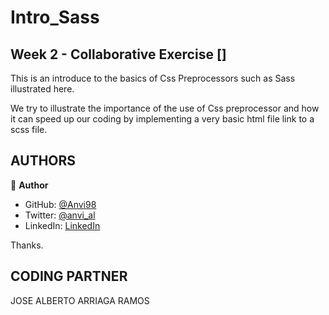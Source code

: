 # Intro_Sass


## Week 2 - Collaborative Exercise []

This is an introduce to the basics of Css Preprocessors such as Sass illustrated here.

We try to illustrate the importance of the use of Css preprocessor and how it can speed up our coding by implementing a very basic html file link to a scss file.

## AUTHORS

👤 **Author**

- GitHub: [@Anvi98](https://github.com/Anvi98)
- Twitter: [@anvi_al](https://twitter.com/anvi_al)
- LinkedIn: [LinkedIn](https://www.linkedin.com/in/anvi-alex-eponon/)

<span style="green">Thanks.</span>

## CODING PARTNER
JOSE ALBERTO ARRIAGA RAMOS 